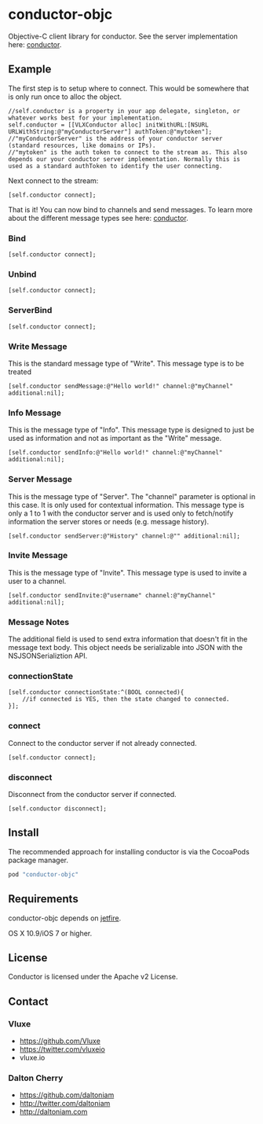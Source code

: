 conductor-objc
==============

Objective-C client library for conductor. See the server implementation here: [conductor](https://github.com/Vluxe/conductor).

## Example

The first step is to setup where to connect. This would be somewhere that is only run once to alloc the object.

```objc
//self.conductor is a property in your app delegate, singleton, or whatever works best for your implementation.
self.conductor = [[VLXConductor alloc] initWithURL:[NSURL URLWithString:@"myConductorServer"] authToken:@"mytoken"];
//"myConductorServer" is the address of your conductor server (standard resources, like domains or IPs).
//"mytoken" is the auth token to connect to the stream as. This also depends our your conductor server implementation. Normally this is used as a standard authToken to identify the user connecting. 
```

Next connect to the stream:

```objc
[self.conductor connect];
```

That is it! You can now bind to channels and send messages. To learn more about the different message types see here: [conductor](https://github.com/Vluxe/conductor).

### Bind

```objc
[self.conductor connect];
```

### Unbind

```objc
[self.conductor connect];
```

### ServerBind

```objc
[self.conductor connect];
```

### Write Message

This is the standard message type of "Write". This message type is to be treated

```objc
[self.conductor sendMessage:@"Hello world!" channel:@"myChannel" additional:nil];
```

### Info Message

This is the message type of "Info". This message type is designed to just be used as information and not as important as the "Write" message.

```objc
[self.conductor sendInfo:@"Hello world!" channel:@"myChannel" additional:nil];
```

### Server Message

This is the message type of "Server". The "channel" parameter is optional in this case. It is only used for contextual information. This message type is only a 1 to 1 with the conductor server and is used only to fetch/notify information the server stores or needs (e.g. message history).

```objc
[self.conductor sendServer:@"History" channel:@"" additional:nil];
```

### Invite Message

This is the message type of "Invite". This message type is used to invite a user to a channel.

```objc
[self.conductor sendInvite:@"username" channel:@"myChannel" additional:nil];
```

### Message Notes
 
The additional field is used to send extra information that doesn't fit in the message text body. This object needs be serializable into JSON with the NSJSONSerializtion API.

### connectionState

```objc
[self.conductor connectionState:^(BOOL connected){
	//if connected is YES, then the state changed to connected.
}];
```

### connect

Connect to the conductor server if not already connected.

```objc
[self.conductor connect];
```

### disconnect

Disconnect from the conductor server if connected.

```objc
[self.conductor disconnect];
```

## Install

The recommended approach for installing conductor is via the CocoaPods package manager.

```ruby
pod "conductor-objc"
```

## Requirements

conductor-objc depends on [jetfire](https://github.com/acmacalister/jetfire).

OS X 10.9/iOS 7 or higher.

## License

Conductor is licensed under the Apache v2 License.

## Contact

### Vluxe
* https://github.com/Vluxe
* https://twitter.com/vluxeio
* vluxe.io

### Dalton Cherry
* https://github.com/daltoniam
* http://twitter.com/daltoniam
* http://daltoniam.com
